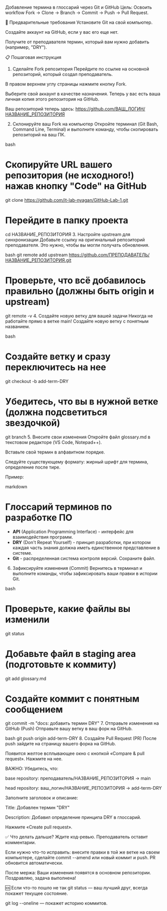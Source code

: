 Добавление термина в глоссарий через Git и GitHub
Цель: Освоить workflow Fork -> Clone -> Branch -> Commit -> Push -> Pull Request.

🧭 Предварительные требования
Установите Git на свой компьютер.

Создайте аккаунт на GitHub, если у вас его еще нет.

Получите от преподавателя термин, который вам нужно добавить (например, "DRY").

📋 Пошаговая инструкция
1. Сделайте Fork репозитория
Перейдите по ссылке на основной репозиторий, который создал преподаватель.

В правом верхнем углу страницы нажмите кнопку Fork.

Выберите свой аккаунт в качестве назначения. Теперь у вас есть ваша личная копия этого репозитория на GitHub.

Ваш репозиторий теперь здесь:
https://github.com/ВАШ_ЛОГИН/НАЗВАНИЕ_РЕПОЗИТОРИЯ

2. Склонируйте ваш Fork на компьютер
Откройте терминал (Git Bash, Command Line, Terminal) и выполните команду, чтобы скопировать репозиторий на ваш ПК.

bash
# Скопируйте URL вашего репозитория (не исходного!) нажав кнопку "Code" на GitHub
git clone https://github.com/it-lab-nyagan/GitHub-Lab-1.git

# Перейдите в папку проекта
cd НАЗВАНИЕ_РЕПОЗИТОРИЯ
3. Настройте upstream для синхронизации
Добавьте ссылку на оригинальный репозиторий преподавателя. Это нужно, чтобы вы могли получать обновления.

bash
git remote add upstream https://github.com/ПРЕПОДАВАТЕЛЬ/НАЗВАНИЕ_РЕПОЗИТОРИЯ.git

# Проверьте, что всё добавилось правильно (должны быть origin и upstream)
git remote -v
4. Создайте новую ветку для вашей задачи
Никогда не работайте прямо в ветке main! Создайте новую ветку с понятным названием.

bash
# Создайте ветку и сразу переключитесь на нее
git checkout -b add-term-DRY

# Убедитесь, что вы в нужной ветке (должна подсветиться звездочкой)
git branch
5. Внесите свои изменения
Откройте файл glossary.md в текстовом редакторе (VS Code, Notepad++).

Вставьте свой термин в алфавитном порядке.

Следуйте существующему формату: жирный шрифт для термина, определение после тире.

Пример:

markdown
# Глоссарий терминов по разработке ПО

*   **API** (Application Programming Interface) - интерфейс для взаимодействия программ.
*   **DRY** (Don't Repeat Yourself) - принцип разработки, при котором каждая часть знания должна иметь единственное представление в системе.
*   **Git** - распределенная система контроля версий.
Сохраните файл.

6. Зафиксируйте изменения (Commit)
Вернитесь в терминал и выполните команды, чтобы зафиксировать ваши правки в истории Git.

bash
# Проверьте, какие файлы вы изменили
git status

# Добавьте файл в staging area (подготовьте к коммиту)
git add glossary.md

# Создайте коммит с понятным сообщением
git commit -m "docs: добавить термин DRY"
7. Отправьте изменения на GitHub (Push)
Отправьте вашу ветку в ваш форк на GitHub.

bash
git push origin add-term-DRY
8. Создайте Pull Request (PR)
После push зайдите на страницу вашего форка на GitHub.

Появится желтое всплывающее окно с кнопкой «Compare & pull request». Нажмите на нее.

ВАЖНО: Убедитесь, что:

base repository: преподаватель/НАЗВАНИЕ_РЕПОЗИТОРИЯ -> main

head repository: ваш_логин/НАЗВАНИЕ_РЕПОЗИТОРИЯ -> add-term-DRY

Заполните заголовок и описание:

Title: Добавлен термин "DRY"

Description: Добавил определение принципа DRY в глоссарий.

Нажмите «Create pull request».

✅ Что делать дальше?
Ждите код-ревью. Преподаватель оставит комментарии.

Если нужно что-то исправить: внесите правки в той же ветке на своем компьютере, сделайте commit --amend или новый коммит и push. PR обновится автоматически.

После мержа: Ваши изменения появятся в основном репозитории. Поздравляю, задача выполнена!

🆘 Если что-то пошло не так
git status — ваш лучший друг, всегда покажет текущее состояние.

git log --oneline — покажет историю коммитов.
